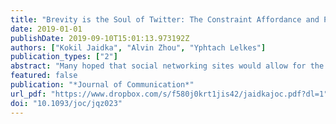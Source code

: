 ```yaml
---
title: "Brevity is the Soul of Twitter: The Constraint Affordance and Political Discussion"
date: 2019-01-01
publishDate: 2019-09-10T15:01:13.973192Z
authors: ["Kokil Jaidka", "Alvin Zhou", "Yphtach Lelkes"]
publication_types: ["2"]
abstract: "Many hoped that social networking sites would allow for the open exchange of information and a revival of the public sphere. Unfortunately, conversations on social media are often toxic and not conducive to healthy political discussions. Twitter, the most widely used social network for political discussions, doubled the limit of characters in a tweet in November 2017, which provided an opportunity to study the effect of technological affordances on political discussions using a discontinuous time series design. Using supervised and unsupervised natural language processing methods, we analyzed 358,242 tweet replies to U.S. politicians from January 2017 to March 2018. We show that doubling the permissible length of a tweet led to less uncivil, more polite, and more constructive discussions online. However, the declining trend in the empathy and respectfulness of these tweets raises concerns about the implications of the changing norms for the quality of political deliberation."
featured: false
publication: "*Journal of Communication*"
url_pdf: "https://www.dropbox.com/s/f580j0krt1jis42/jaidkajoc.pdf?dl=1"
doi: "10.1093/joc/jqz023"
---
```


